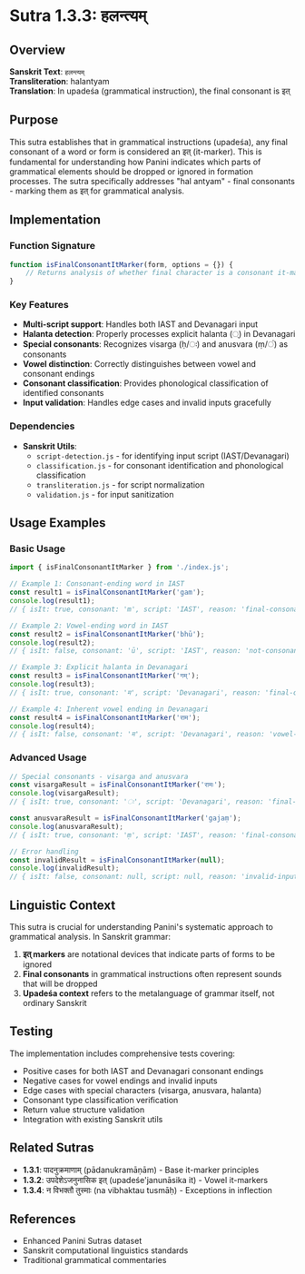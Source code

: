 # Sutra 1.3.3: हलन्त्यम्

## Overview

**Sanskrit Text**: `हलन्त्यम्`  
**Transliteration**: halantyam  
**Translation**: In upadeśa (grammatical instruction), the final consonant is इत्

## Purpose

This sutra establishes that in grammatical instructions (upadeśa), any final consonant of a word or form is considered an इत् (it-marker). This is fundamental for understanding how Panini indicates which parts of grammatical elements should be dropped or ignored in formation processes. The sutra specifically addresses "hal antyam" - final consonants - marking them as इत् for grammatical analysis.

## Implementation

### Function Signature
```javascript
function isFinalConsonantItMarker(form, options = {}) {
    // Returns analysis of whether final character is a consonant it-marker
}
```

### Key Features
- **Multi-script support**: Handles both IAST and Devanagari input
- **Halanta detection**: Properly processes explicit halanta (्) in Devanagari
- **Special consonants**: Recognizes visarga (ḥ/ः) and anusvara (ṃ/ं) as consonants
- **Vowel distinction**: Correctly distinguishes between vowel and consonant endings
- **Consonant classification**: Provides phonological classification of identified consonants
- **Input validation**: Handles edge cases and invalid inputs gracefully

### Dependencies
- **Sanskrit Utils**: 
  - `script-detection.js` - for identifying input script (IAST/Devanagari)
  - `classification.js` - for consonant identification and phonological classification
  - `transliteration.js` - for script normalization
  - `validation.js` - for input sanitization

## Usage Examples

### Basic Usage
```javascript
import { isFinalConsonantItMarker } from './index.js';

// Example 1: Consonant-ending word in IAST
const result1 = isFinalConsonantItMarker('gam');
console.log(result1); 
// { isIt: true, consonant: 'm', script: 'IAST', reason: 'final-consonant-it-marker', consonantType: 'nasal' }

// Example 2: Vowel-ending word in IAST
const result2 = isFinalConsonantItMarker('bhū');
console.log(result2); 
// { isIt: false, consonant: 'ū', script: 'IAST', reason: 'not-consonant-ending', consonantType: null }

// Example 3: Explicit halanta in Devanagari
const result3 = isFinalConsonantItMarker('गम्');
console.log(result3); 
// { isIt: true, consonant: 'म', script: 'Devanagari', reason: 'final-consonant-it-marker', consonantType: 'nasal' }

// Example 4: Inherent vowel ending in Devanagari
const result4 = isFinalConsonantItMarker('राम');
console.log(result4); 
// { isIt: false, consonant: 'म', script: 'Devanagari', reason: 'vowel-ending-with-inherent-a', consonantType: null }
```

### Advanced Usage
```javascript
// Special consonants - visarga and anusvara
const visargaResult = isFinalConsonantItMarker('रामः');
console.log(visargaResult); 
// { isIt: true, consonant: 'ः', script: 'Devanagari', reason: 'final-consonant-it-marker', consonantType: 'visarga' }

const anusvaraResult = isFinalConsonantItMarker('gajaṃ');
console.log(anusvaraResult); 
// { isIt: true, consonant: 'ṃ', script: 'IAST', reason: 'final-consonant-it-marker', consonantType: 'anusvara' }

// Error handling
const invalidResult = isFinalConsonantItMarker(null);
console.log(invalidResult); 
// { isIt: false, consonant: null, script: null, reason: 'invalid-input', consonantType: null }
```

## Linguistic Context

This sutra is crucial for understanding Panini's systematic approach to grammatical analysis. In Sanskrit grammar:

1. **इत् markers** are notational devices that indicate parts of forms to be ignored
2. **Final consonants** in grammatical instructions often represent sounds that will be dropped
3. **Upadeśa context** refers to the metalanguage of grammar itself, not ordinary Sanskrit

## Testing

The implementation includes comprehensive tests covering:
- Positive cases for both IAST and Devanagari consonant endings
- Negative cases for vowel endings and invalid inputs
- Edge cases with special characters (visarga, anusvara, halanta)
- Consonant type classification verification
- Return value structure validation
- Integration with existing Sanskrit utils

## Related Sutras

- **1.3.1**: पादनुक्रमाणाम् (pādanukramāṇām) - Base it-marker principles
- **1.3.2**: उपदेशेऽजनुनासिक इत् (upadeśe'janunāsika it) - Vowel it-markers
- **1.3.4**: न विभक्तौ तुस्माः (na vibhaktau tusmāḥ) - Exceptions in inflection

## References

- Enhanced Panini Sutras dataset
- Sanskrit computational linguistics standards
- Traditional grammatical commentaries
